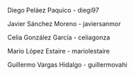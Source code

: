 Diego Peláez Paquico - diegi97

Javier Sánchez Moreno - javiersanmor

Celia González García - celiagonza

Mario López Estaire - mariolestaire

Guillermo Vargas Hidalgo - guillermovahi
